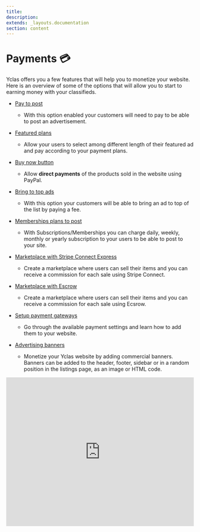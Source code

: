 ```yaml
---
title:
description:
extends: _layouts.documentation
section: content
---
```


# Payments 💳

Yclas offers you a few features that will help you to monetize your website. Here is an overview of some of the options that will allow you to start to earning money with your classifieds.


*   [Pay to post](how-ads-moderation-works)

    - With this option enabled your customers will need to pay to be able to post an advertisement.

*   [Featured plans](payment-featured-plans)

     - Allow your users to select among different length of their featured ad and pay according to your payment plans.

*   [Buy now button](payment-pay-directly-from-the-ad-option)

     - Allow **direct payments** of the products sold in the website using PayPal.

*   [Bring to top ads](payment-set-up-payment-gateways)

     - With this option your customers will be able to bring an ad to top of the list by paying a fee.

*   [Memberships plans to post](plugins-membership-plans-to-post)

     -  With Subscriptions/Memberships you can charge daily, weekly, monthly or yearly subscription to your users to be able to post to your site.

*   [Marketplace with Stripe Connect Express](payment-set-up-marketplace-with-srtipe-connect-express)

     -  Create a marketplace where users can sell their items and you can receive a commission for each sale using Stripe Connect.

*   [Marketplace with Escrow](payment-marketplace-with-escrow)

     -  Create a marketplace where users can sell their items and you can receive a commission for each sale using Ecsrow.

*   [Setup payment gateways](payment-set-up-payment-gateways)

    -  Go through the available payment settings and learn how to add them to your website.

*   [Advertising banners](appearance-how-to-add-a-banner)

    -  Monetize your Yclas website by adding commercial banners. Banners can be added to the header, footer, sidebar or in a random position in the listings page, as an image or HTML code.


<iframe width="100%" height="400px" src="https://www.youtube.com/embed/AmdZfVY1xOM" title="Yclas video" frameborder="0" allow="accelerometer; autoplay; clipboard-write; encrypted-media; gyroscope; picture-in-picture" allowfullscreen></iframe>

